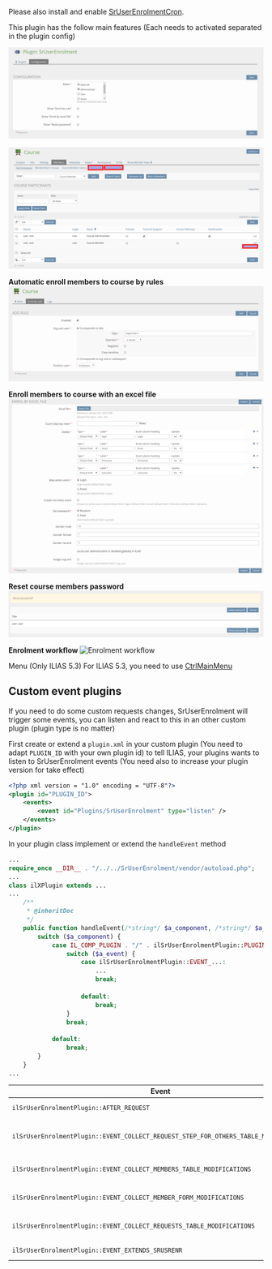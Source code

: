 Please also install and enable [SrUserEnrolmentCron](https://github.com/studer-raimann/SrUserEnrolmentCron).

This plugin has the follow main features (Each needs to activated separated in the plugin config)

![Config](./images/config.png)

![Main Features](./images/main_features.png)

**Automatic enroll members to course by rules**
![Enrol by role](./images/enrol_by_rule.png)

**Enroll members to course with an excel file**
![Enrol by excel file](./images/enrol_by_excel_file.png)

**Reset course members password**
![Reset password](./images/reset_password.png)

**Enrolment workflow**
![Enrolment workflow](./images/enrolment_workflow.png)

Menu (Only ILIAS 5.3)
For ILIAS 5.3, you need to use [CtrlMainMenu](https://github.com/studer-raimann/CtrlMainMenu)

## Custom event plugins
If you need to do some custom requests changes, SrUserEnrolment will trigger some events, you can listen and react to this in an other custom plugin (plugin type is no matter)

First create or extend a `plugin.xml` in your custom plugin (You need to adapt `PLUGIN_ID` with your own plugin id) to tell ILIAS, your plugins wants to listen to SrUserEnrolment events (You need also to increase your plugin version for take effect)

```xml
<?php xml version = "1.0" encoding = "UTF-8"?>
<plugin id="PLUGIN_ID">
	<events>
		<event id="Plugins/SrUserEnrolment" type="listen" />
	</events>
</plugin>
```

In your plugin class implement or extend the `handleEvent` method

```php
...
require_once __DIR__ . "/../../SrUserEnrolment/vendor/autoload.php";
...
class ilXPlugin extends ...
...
	/**
	 * @inheritDoc
	 */
	public function handleEvent(/*string*/ $a_component, /*string*/ $a_event, /*array*/ $a_parameter)/*: void*/ {
		switch ($a_component) {
			case IL_COMP_PLUGIN . "/" . ilSrUserEnrolmentPlugin::PLUGIN_NAME:
				switch ($a_event) {
					case ilSrUserEnrolmentPlugin::EVENT_...:
						...
						break;

					default:
						break;
				}
				break;

			default:
				break;
		}
	}
...
```

| Event | Parameters | Purpose |
|-------|------------|---------|
| `ilSrUserEnrolmentPlugin::AFTER_REQUEST` | `request => object<Request>` | After a request is done |
| `ilSrUserEnrolmentPlugin::EVENT_COLLECT_REQUEST_STEP_FOR_OTHERS_TABLE_MODIFICATIONS` | `modifications => ArrayObject<AbstractRequestStepForOthersTableModifications>` | Collect request step for others table modifications |
| `ilSrUserEnrolmentPlugin::EVENT_COLLECT_MEMBERS_TABLE_MODIFICATIONS` | `modifications => ArrayObject<AbstractMembersTableModifications>` | Collect members table modifications |
| `ilSrUserEnrolmentPlugin::EVENT_COLLECT_MEMBER_FORM_MODIFICATIONS` | `modifications => ArrayObject<AbstractMemberFormModifications>` | Collect member form modifications |
| `ilSrUserEnrolmentPlugin::EVENT_COLLECT_REQUESTS_TABLE_MODIFICATIONS` | `modifications => ArrayObject<AbstractRequestsTableModifications>` | Collect requests table modifications |
| `ilSrUserEnrolmentPlugin::EVENT_EXTENDS_SRUSRENR` | - | Extends SrUserEnrolment |
